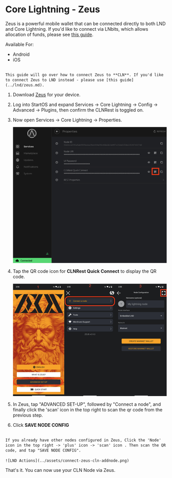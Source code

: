 # Core Lightning - Zeus


Zeus is a powerful mobile wallet that can be connected directly to both LND and Core Lightning. If you'd like to connect via LNbits, which allows allocation of funds, please see [this guide](../lnbits.md).

Available For:

- Android
- iOS

```admonish note

This guide will go over how to connect Zeus to **CLN**. If you'd like to connect Zeus to LND instead - please use [this guide](../lnd/zeus.md).

```

1. Download [Zeus](https://zeusln.app/) for your device.

1. Log into StartOS and expand Services -> Core Lightning -> Config -> Advanced -> Plugins, then confirm the CLNRest is toggled on.

1. Now open Services -> Core Lightning -> Properties.

    ![LND Actions](../assets/connect-zeus-cln-qr.png)

1. Tap the QR code icon for **CLNRest Quick Connect** to display the QR code.

    ![LND Actions](../assets/connect-zeus-cln-connect.png)

1. In Zeus, tap "ADVANCED SET-UP", followed by "Connect a node", and finally click the 'scan' icon in the top right to scan the qr code from the previous step.


1. Click **SAVE NODE CONFIG**

```admonish tip

If you already have other nodes configured in Zeus, Click the 'Node' icon in the top right -> 'plus' icon -> 'scan' icon . Then scan the QR code, and tap "SAVE NODE CONFIG".

![LND Actions](../assets/connect-zeus-cln-addnode.png)

```

That's it. You can now use your CLN Node via Zeus.
